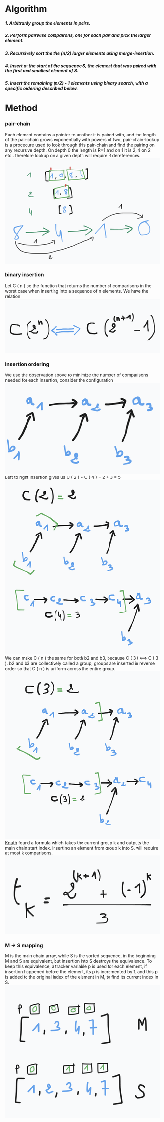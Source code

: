 # Algorithm
##### 1. Arbitrarily group the elements in pairs.
##### 2. Perform pairwise compairons, one for each pair and pick the larger element.
##### 3. Recursively sort the the (n/2) larger elements using merge-insertion.
##### 4. Insert at the start of the sequence S, the element that was paired with the first and smallest element of S.
##### 5. Insert the remaining (n/2) - 1 elements using binary search, with a specific ordering described below.

# Method
### pair-chain
Each element contains a pointer to another it is paired with, and the length of the pair-chain grows exponentially with powers of two, pair-chain-lookup is a procedure used to look through this pair-chain and find the pairing on any recursive depth. On depth 0 the length is R=1 and on 1 it is 2, 4 on 2 etc.. therefore lookup on a given depth will require R dereferences.
![pair chain](https://github.com/ihiiro/Merge-Insertion/blob/master/pair_chain.png "pair chain")
### binary insertion
Let C ( n ) be the function that returns the number of comparisons in the worst case when inserting into a sequence of n elements.
We have the relation
![binary search relation](https://github.com/ihiiro/Merge-Insertion/blob/master/equivalence.png "binary search relation")
### Insertion ordering
We use the observation above to minimize the number of comparisons needed for each insertion, consider the configuration
![Configuration](https://github.com/ihiiro/Merge-Insertion/blob/master/configuration.png "configuration")
Left to right insertion gives us C ( 2 ) + C ( 4 ) = 2 + 3 = 5
![wrong insertion](https://github.com/ihiiro/Merge-Insertion/blob/master/wrong_insertion.png "wrong insertion")
We can make C ( n ) the same for both b2 and b3, because
C ( 3 ) <==> C ( 3 ).
b2 and b3 are collectively called a group, groups are inserted in reverse order so that C ( n ) is uniform across the entire group.
![correct insertion](https://github.com/ihiiro/Merge-Insertion/blob/master/correct_insertion.png "correct insertion")
[Knuth](https://warwick.ac.uk/fac/sci/dcs/teaching/material-archive/cs341/fj.pdf "Knuth") found a formula which takes the current group k and outputs the main chain start index, inserting an element from group k into S, will require at most k comparisons.
![knuth's formula](https://github.com/ihiiro/Merge-Insertion/blob/master/formula.png "knuth's formula")
### M -> S mapping
M is the main chain array, while S is the sorted sequence, in the beginning M and S are equivalent, but insertion into S destroys the equivalence. To keep this equivalence, a tracker variable p is used for each element, if insertion happened before the element, its p is incremented by 1, and this p is added to the original index of the element in M, to find its current index in S.
![M->S mapping](https://github.com/ihiiro/Merge-Insertion/blob/master/mapping.png "M->S mapping")